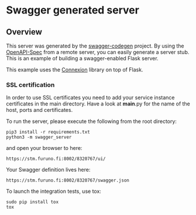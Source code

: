# Swagger generated server

## Overview
This server was generated by the [swagger-codegen](https://github.com/swagger-api/swagger-codegen) project. By using the
[OpenAPI-Spec](https://github.com/swagger-api/swagger-core/wiki) from a remote server, you can easily generate a server stub.  This
is an example of building a swagger-enabled Flask server.

This example uses the [Connexion](https://github.com/zalando/connexion) library on top of Flask.

### SSL certification

In order to use SSL certificates you need to add your service instance certificates in the main directory. Have a look at __main__.py for the name of the host, ports and certificates.

To run the server, please execute the following from the root directory:

```
pip3 install -r requirements.txt
python3 -m swagger_server
```

and open your browser to here:

```
https://stm.furuno.fi:8002/8320767/ui/
```

Your Swagger definition lives here:

```
https://stm.furuno.fi:8002/8320767/swagger.json
```

To launch the integration tests, use tox:
```
sudo pip install tox
tox
```
